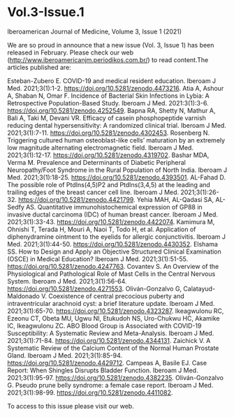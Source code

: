 # Vol.3-Issue.1
Iberoamerican Journal of Medicine, Volume 3, Issue 1 (2021)

We are so proud in announce that a new issue (Vol. 3, Issue 1) has been released in February. Please check our web (http://www.iberoamericanjm.periodikos.com.br/) to read content.The articles published are:

Esteban-Zubero E. COVID-19 and medical resident education. Iberoam J Med. 2021;3(1):1-2. https://doi.org/10.5281/zenodo.4473216.
Atia A, Ashour A, Shaban N, Omar F. Incidence of Bacterial Skin Infections in Lybia: A Retrospective Population-Based Study. Iberoam J Med. 2021:3(1):3-6. https://doi.org/10.5281/zenodo.4252549.
Bapna RA, Shetty N, Mathur A, Bali A, Taki M, Devani VR. Efficacy of casein phosphopeptide varnish reducing dental hypersensitivity: A randomized clinical trial. Iberoam J Med. 2021;3(1):7-11. https://doi.org/10.5281/zenodo.4302453.
Rosenberg N. Triggering cultured human osteoblast-like cells’ maturation by an extremely low magnitude alternating electromagnetic field. Iberoam J Med. 2021;3(1):12-17. https://doi.org/10.5281/zenodo.4319702.
Bashar MDA, Verma M. Prevalence and Determinants of Diabetic Peripheral Neuropathy/Foot Syndrome in the Rural Population of North India. Iberoam J Med. 2021;3(1):18-25. https://doi.org/10.5281/zenodo.4393501.
AL-Fahad D. The possible role of PtdIns(4,5)P2 and PtdIns(3,4,5) at the leading and trailing edges of the breast cancer cell line. Iberoam J Med. 2021;3(1):26-32. https://doi.org/10.5281/zenodo.4421799.
Yehia MAH, AL-Qadasi SA, AL-Sedfy AS. Quantitative immunohistochemical expression of GP88 in invasive ductal carcinoma (IDC) of human breast cancer. Iberoam J Med. 2021;3(1):33-43. https://doi.org/10.5281/zenodo.4422074.
Kamimura M, Ohnishi T, Terada H, Mouri A, Naoi T, Todo H, et al. Application of diphenydramine ointment to the eyelids for allergic conjunctivitis. Iberoam J Med. 2021;3(1):44-50. https://doi.org/10.5281/zenodo.4430352.
Elshama SS. How to Design and Apply an Objective Structured Clinical Examination (OSCE) in Medical Education? Iberoam J Med. 2021;3(1):51-55. https://doi.org/10.5281/zenodo.4247763.
Covantev S. An Overview of the Physiological and Pathological Role of Mast Cells in the Central Nervous System. Iberoam J Med. 2021;3(1):56-64. https://doi.org/10.5281/zenodo.4271553.
Oliván-Gonzalvo G, Calatayud-Maldonado V. Coexistence of central precocious puberty and intraventricular arachnoid cyst: a brief literature update. Iberoam J Med. 2021;3(1):65-70. https://doi.org/10.5281/zenodo.4323287.
Ikeagwulonu RC, Ezeonu CT, Obeta MU, Ugwu NI, Etukudoh NS, Uro-Chukwu HC, Akamike IC, Ikeagwulonu ZC. ABO Blood Group is Associated with COVID-19 Susceptibility: A Systematic Review and Meta-Analysis. Iberoam J Med. 2021;3(1):71-84. https://doi.org/10.5281/zenodo.4344131.
Zaichick V. A Systematic Review of the Calcium Content of the Normal Human Prostate Gland. Iberoam J Med. 2021;3(1):85-94. https://doi.org/10.5281/zenodo.4429712.
Campeas A, Basile EJ. Case Report: When Shingles Disrupts Bladder Function. Iberoam J Med. 2021;3(1):95-97. https://doi.org/10.5281/zenodo.4382235.
Oliván-Gonzalvo G. Pseudo prune belly syndrome: a female case report. Iberoam J Med. 2021;3(1):98-99. https://doi.org/10.5281/zenodo.4411082.

To access to this issue please visit our web.
